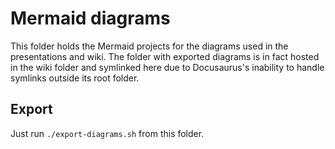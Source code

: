 # Mermaid diagrams

This folder holds the Mermaid projects for the diagrams used in the presentations and wiki. The folder with exported diagrams is in fact hosted in the wiki folder and symlinked here due to Docusaurus's inability to handle symlinks outside its root folder.

## Export

Just run `./export-diagrams.sh` from this folder.
